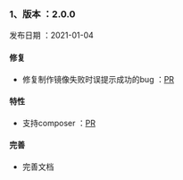 ### 1、版本 ：2.0.0
发布日期 ：2021-01-04

#### 修复
- 修复制作镜像失败时误提示成功的bug ：[PR](https://github.com/WGrape/esupdater/pull/37)

#### 特性
- 支持composer ：[PR](https://github.com/WGrape/esupdater/pull/37)

#### 完善
- 完善文档
